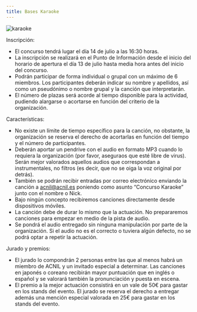 ```yaml
---
title: Bases Karaoke
---
```


![karaoke](../karaoke.jpg)

Inscripción:

- El concurso tendrá lugar el día 14 de julio a las 16:30 horas.
- La inscripción se realizará en el Punto de Información desde el inicio del horario de apertura el día 13 de julio hasta media hora antes del inicio del concurso.
- Podrán participar de forma individual o grupal con un máximo de 6 miembros.  Los participantes deberán indicar su nombre y apellidos, así como un pseudónimo o nombre grupal y la canción que interpretarán.
- El número de plazas será acorde al tiempo disponible para la actividad, pudiendo alargarse o acortarse en función del criterio de la organización.

Características:

- No existe un límite de tiempo específico para la canción, no obstante, la organización se reserva el derecho de acortarlas en función del tiempo y el número de participantes.
- Deberán aportar un pendrive con el audio en formato MP3 cuando lo requiera la organización (por favor, aseguraos que esté libre de virus). Serán mejor valorados aquellos audios que correspondan a instrumentales, no filtros (es decir, que no se oiga la voz original por detrás).
- También se podrán recibir entradas por correo electrónico enviando la canción a acnil@acnil.es poniendo como asunto “Concurso Karaoke” junto con el nombre o Nick.
- Bajo ningún concepto recibiremos canciones directamente desde dispositivos móviles.
- La canción debe de durar lo mismo que la actuación. No prepararemos canciones para empezar en medio de la pista de audio.
- Se pondrá el audio entregado sin ninguna manipulación por parte de la organización. Si el audio no es el correcto o tuviera algún defecto, no se podrá optar a repetir la actuación.

Jurado y premios:

- El jurado lo compondrán 2 personas entre las que al menos habrá un miembro de ACNIL y un invitado especial a determinar. Las canciones en japonés o coreano recibirán mayor puntuación que en inglés o español y se valorará también la pronunciación y puesta en escena.
- El premio a la mejor actuación consistirá en un vale de 50€ para gastar en los stands del evento. El jurado se reserva el derecho a entregar además una mención especial valorada en 25€ para gastar en los stands del evento.
